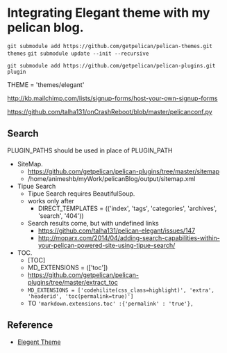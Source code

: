 # Integrating Elegant theme with my pelican blog. #

`git submodule add https://github.com/getpelican/pelican-themes.git themes`
`git submodule update --init --recursive`

`git submodule add https://github.com/getpelican/pelican-plugins.git plugin`

THEME = 'themes/elegant'

http://kb.mailchimp.com/lists/signup-forms/host-your-own-signup-forms

https://github.com/talha131/onCrashReboot/blob/master/pelicanconf.py

## Search ##

PLUGIN_PATHS should be used in place of PLUGIN_PATH

* SiteMap.
    - https://github.com/getpelican/pelican-plugins/tree/master/sitemap
    - /home/animeshb/myWork/pelicanBlog/output/sitemap.xml
* Tipue Search
    - Tipue Search requires BeautifulSoup.
    - works only after 
        + DIRECT_TEMPLATES = (('index', 'tags', 'categories', 'archives', 'search', '404'))
    - Search results come, but with undefined links
        + https://github.com/talha131/pelican-elegant/issues/147
        + http://moparx.com/2014/04/adding-search-capabilities-within-your-pelican-powered-site-using-tipue-search/
* TOC.
    - [TOC]
    - MD_EXTENSIONS = (['toc'])
    - https://github.com/getpelican/pelican-plugins/tree/master/extract_toc
    - `MD_EXTENSIONS = ['codehilite(css_class=highlight)', 'extra', 'headerid',
                'toc(permalink=true)']`
    - TO `'markdown.extensions.toc' :{'permalink' : 'true'},`





## Reference ##

* [Elegent Theme](http://oncrashreboot.com/elegant-best-pelican-theme-features)

